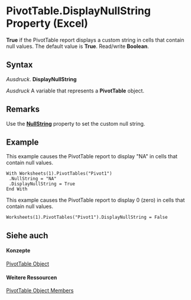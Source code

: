 
# PivotTable.DisplayNullString Property (Excel)

 **True** if the PivotTable report displays a custom string in cells that contain null values. The default value is **True**. Read/write **Boolean**.


## Syntax

 _Ausdruck_. **DisplayNullString**

 _Ausdruck_ A variable that represents a **PivotTable** object.


## Remarks

Use the  **[NullString](ad2ce480-9fc9-d069-5526-4f819e236967.md)** property to set the custom null string.


## Example

This example causes the PivotTable report to display "NA" in cells that contain null values.


```
With Worksheets(1).PivotTables("Pivot1") 
 .NullString = "NA" 
 .DisplayNullString = True 
End With
```

This example causes the PivotTable report to display 0 (zero) in cells that contain null values.




```
Worksheets(1).PivotTables("Pivot1").DisplayNullString = False
```


## Siehe auch


#### Konzepte


[PivotTable Object](a9c1d4a0-78a9-f9a6-6daf-91cb63e45842.md)
#### Weitere Ressourcen


[PivotTable Object Members](http://msdn.microsoft.com/library/8e8d1692-cf32-63c6-a1f6-54ddcc2a4964%28Office.15%29.aspx)